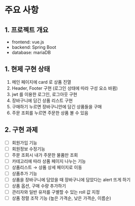 # 주요 사항
## 1. 프로젝트 개요
- frontend: vue.js
- backend: Spring Boot
- database: mariaDB

## 1. 현제 구현 상태
1. 메인 페이지에 card 로 상품 진열
2. Header, Footer 구현 (로그인 상태에 따라 구성 요소 바뀜)
3. jwt 를 이용한 로그인, 로그아웃 구현
4. 장바구니에 담긴 상품 리스트 구현
5. 구매하기 누르면 장바구니안에 담긴 상품들을 구매
6. 주문 조회를 누르면 주문한 상품 볼 수 있음

## 2. 구현 과제

- [ ]  회원가입 기능
- [ ]  회원정보 수정기능
- [ ]  주문 조회시 내가 주문한 물품만 조회
- [ ]  카테고리에 따라 상품 페이지 나누는 기능
- [ ]  상품리스트 → 상품 상세 페이지로 이동
- [ ]  상품추가 기능
- [ ]  상품을 장바구니에 담았을 때 장바구니에 담았다는 alert 뜨게 하기
- [ ]  상품 옵션, 구매 수량 추가하기
- [ ]  관리자와 일반 유저를 구별할 수 있는 roll 값 지정
- [ ]  상품 정렬 조작 기능 (높은 가격순, 낮은 가격순, 이름순)
